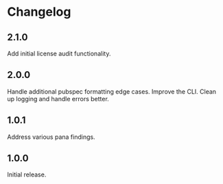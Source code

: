 # Changelog

## 2.1.0

Add initial license audit functionality.

## 2.0.0

Handle additional pubspec formatting edge cases. Improve the CLI. Clean up
logging and handle errors better.

## 1.0.1

Address various pana findings.

## 1.0.0

Initial release.

